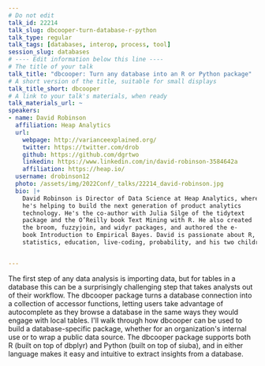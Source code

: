 ```yaml
---
# Do not edit
talk_id: 22214
talk_slug: dbcooper-turn-database-r-python
talk_type: regular
talk_tags: [databases, interop, process, tool]
session_slug: databases
# ---- Edit information below this line ----
# The title of your talk
talk_title: "dbcooper: Turn any database into an R or Python package"
# A short version of the title, suitable for small displays
talk_title_short: dbcooper
# A link to your talk's materials, when ready
talk_materials_url: ~
speakers:
- name: David Robinson
  affiliation: Heap Analytics
  url:
    webpage: http://varianceexplained.org/
    twitter: https://twitter.com/drob
    github: https://github.com/dgrtwo
    linkedin: https://www.linkedin.com/in/david-robinson-3584642a
    affiliation: https://heap.io/
  username: drobinson12
  photo: /assets/img/2022Conf/_talks/22214_david-robinson.jpg
  bio: |+
    David Robinson is Director of Data Science at Heap Analytics, where
    he's helping to build the next generation of product analytics
    technology. He's the co-author with Julia Silge of the tidytext
    package and the O’Reilly book Text Mining with R. He also created
    the broom, fuzzyjoin, and widyr packages, and authored the e-
    book Introduction to Empirical Bayes. David is passionate about R,
    statistics, education, live-coding, probability, and his two children.


---
```


<!-- ABSTRACT ----
Please write abstract below. You may use simple markdown (links, code style, bold, italics)
-->

The first step of any data analysis is importing data, but for tables in a
database this can be a surprisingly challenging step that takes analysts out
of their workflow. The dbcooper package turns a database connection into a
collection of accessor functions, letting users take advantage of autocomplete
as they browse a database in the same ways they would engage with local tables.
I'll walk through how dbcooper can be used to build a database-specific package,
whether for an organization's internal use or to wrap a public data source. The
dbcooper package supports both R (built on top of dbplyr) and Python (built on
top of siuba), and in either language makes it easy and intuitive to extract
insights from a database.
